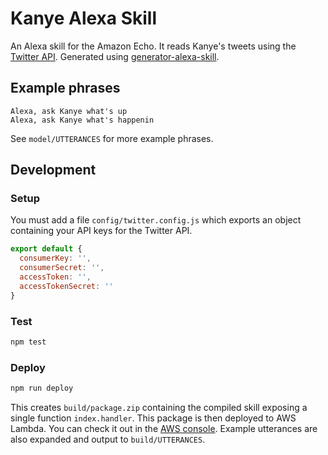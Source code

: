 # Kanye Alexa Skill

An Alexa skill for the Amazon Echo. It reads Kanye's tweets using the [Twitter API](https://dev.twitter.com). Generated using [generator-alexa-skill](https://github.com/cameronhunter/generator-alexa-skill).

## Example phrases
```
Alexa, ask Kanye what's up
Alexa, ask Kanye what's happenin
```

See `model/UTTERANCES` for more example phrases.

## Development

### Setup
You must add a file `config/twitter.config.js` which exports an object containing your API keys for the Twitter API.

```javascript
export default {
  consumerKey: '',
  consumerSecret: '',
  accessToken: '',
  accessTokenSecret: ''
}
```

### Test

```bash
npm test
```

### Deploy

```bash
npm run deploy
```

This creates `build/package.zip` containing the compiled skill exposing a single function `index.handler`. This package is then deployed to AWS Lambda. You can check it out in the [AWS console](https://console.aws.amazon.com/lambda/home?region=us-east-1#/functions/alexa-skill-test). Example utterances are also expanded and output to `build/UTTERANCES`.

